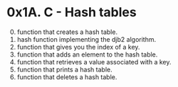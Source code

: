 # 0x1A. C - Hash tables
0. function that creates a hash table.
1. hash function implementing the djb2 algorithm.
2. function that gives you the index of a key.
3. function that adds an element to the hash table.
4. function that retrieves a value associated with a key.
5. function that prints a hash table.
6. function that deletes a hash table.